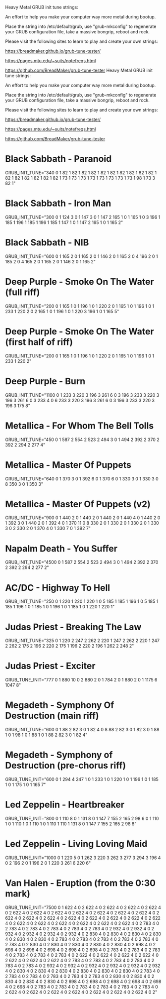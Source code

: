 Heavy Metal GRUB init tune strings:

An effort to help you make your computer way more metal during bootup.

Place the string into /etc/default/grub, use "grub-mkconfig" to regenerate your GRUB configuration file, take a massive bongrip, reboot and rock.

Please visit the following sites to learn to play and create your own strings:

https://breadmaker.github.io/grub-tune-tester/

https://pages.mtu.edu/~suits/notefreqs.html

https://github.com/BreadMaker/grub-tune-tester
Heavy Metal GRUB init tune strings:

An effort to help you make your computer way more metal during bootup.

Place the string into /etc/default/grub, use "grub-mkconfig" to regenerate your GRUB configuration file, take a massive bongrip, reboot and rock.

Please visit the following sites to learn to play and create your own strings:

https://breadmaker.github.io/grub-tune-tester/

https://pages.mtu.edu/~suits/notefreqs.html

https://github.com/BreadMaker/grub-tune-tester

# Black Sabbath - Paranoid
GRUB_INIT_TUNE="340 0 1 82 1 82 1 82 1 82 1 82 1 82 1 82 1 82 1 82 1 82 1 82 1 82 1 82 1 82 1 82 1 82 1 73 1 73 1 73 1 73 1 73 1 73 1 73 1 73 1 98 1 73 3 82 1"

# Black Sabbath - Iron Man
GRUB_INIT_TUNE="300 0 1 124 3 0 1 147 3 0 1 147 2 165 1 0 1 165 1 0 3 196 1 185 1 196 1 185 1 196 1 185 1 147 1 0 1 147 2 165 1 0 1 165 2"

# Black Sabbath - NIB
GRUB_INIT_TUNE="600 0 1 165 2 0 1 165 2 0 1 146 2 0 1 165 2 0 4 196 2 0 1 185 2 0 4 165 2 0 1 165 2 0 1 146 2 0 1 165 2"

# Deep Purple - Smoke On The Water (full riff)
GRUB_INIT_TUNE="200 0 1 165 1 0 1 196 1 0 1 220 2 0 1 165 1 0 1 196 1 0 1 233 1 220 2 0 2 165 1 0 1 196 1 0 1 220 3 196 1 0 1 165 5"

# Deep Purple - Smoke On The Water (first half of riff)
GRUB_INIT_TUNE="200 0 1 165 1 0 1 196 1 0 1 220 2 0 1 165 1 0 1 196 1 0 1 233 1 220 2"

# Deep Purple - Burn
GRUB_INIT_TUNE="1100 0 1 233 3 220 3 196 3 261 6 0 3 196 3 233 3 220 3 196 3 261 6 0 3 233 4 0 6 233 3 220 3 196 3 261 6 0 3 196 3 233 3 220 3 196 3 175 8"

# Metallica - For Whom The Bell Tolls
GRUB_INIT_TUNE="450 0 1 587 2 554 2 523 2 494 3 0 1 494 2 392 2 370 2 392 2 294 2 277 4"

# Metallica - Master Of Puppets
GRUB_INIT_TUNE="640 0 1 370 3 0 1 392 6 0 1 370 6 0 1 330 3 0 1 330 3 0 8 350 3 0 1 350 3"

# Metallica - Master Of Puppets (v2)
GRUB_INIT_TUNE="900 0 1 440 2 0 1 440 2 0 1 440 2 0 1 440 4 0 1 440 2 0 1 392 3 0 1 440 2 0 1 392 4 0 1 370 11 0 8 330 2 0 1 330 2 0 1 330 2 0 1 330 3 0 2 330 2 0 1 370 4 0 1 330 7 0 1 392 7"

# Napalm Death - You Suffer
GRUB_INIT_TUNE="4500 0 1 587 2 554 2 523 2 494 3 0 1 494 2 392 2 370 2 392 2 294 2 277 2"

# AC/DC - Highway To Hell
GRUB_INIT_TUNE="250 0 1 220 1 220 1 220 1 0 5 185 1 185 1 196 1 0 5 185 1 185 1 196 1 0 1 185 1 0 1 196 1 0 1 185 1 0 1 220 1 220 1"

# Judas Priest - Breaking The Law
GRUB_INIT_TUNE="325 0 1 220 2 247 2 262 2 220 1 247 2 262 2 220 1 247 2 262 2 175 2 196 2 220 2 175 1 196 2 220 2 196 1 262 2 248 2"

# Judas Priest - Exciter
GRUB_TUNE_INIT="777 0 1 880 10 0 2 880 2 0 1 784 2 0 1 880 2 0 1 1175 6 1047 8"

# Megadeth - Symphony Of Destruction (main riff)
GRUB_INIT_TUNE="600 0 1 88 2 82 3 0 1 82 4 0 8 88 2 82 3 0 1 82 3 0 1 88 1 0 1 98 1 0 1 88 1 0 1 88 2 82 3 0 1 82 4"

# Megadeth - Symphony of Destruction (pre-chorus riff)
GRUB_TUNE_INIT="600 0 1 294 4 247 1 0 1 233 1 0 1 220 1 0 1 196 1 0 1 185 1 0 1 175 1 0 1 165 7"

# Led Zeppelin - Heartbreaker
GRUB_TUNE_INIT="800 0 1 110 8 0 1 131 8 0 1 147 7 155 2 165 2 98 6 0 1 110 1 0 1 110 1 0 1 110 1 0 1 110 1 110 1 131 8 0 1 147 7 155 2 165 2 98 8"

# Led Zeppelin - Living Loving Maid
GRUB_TUNE_INIT="1000 0 1 220 5 0 1 262 3 220 3 262 3 277 3 294 3 196 4 0 2 196 2 0 1 196 2 0 1 220 3 261 6 220 6"

# Van Halen - Eruption (from the 0:30 mark)
GRUB_TUNE_INIT="7500 0 1 622 4 0 2 622 4 0 2 622 4 0 2 622 4 0 2 622 4 0 2 622 4 0 2 622 4 0 2 622 4 0 2 622 4 0 2 622 4 0 2 622 4 0 2 622 4 0 2 622 4 0 2 622 4 0 2 622 4 0 2 622 4 0 2 622 4 0 2 622 4 0 2 622 4 0 2 622 4 0 2 622 4 0 2 622 4 0 2 622 4 0 2 622 4 0 2 622 4 0 2 622 4 0 2 783 4 0 2 783 4 0 2 783 4 0 2 783 4 0 2 783 4 0 2 783 4 0 2 932 4 0 2 932 4 0 2 932 4 0 2 932 4 0 2 932 4 0 2 932 4 0 2 830 4 0 2 830 4 0 2 830 4 0 2 830 4 0 2 830 4 0 2 830 4 0 2 783 4 0 2 783 4 0 2 783 4 0 2 783 4 0 2 783 4 0 2 783 4 0 2 830 4 0 2 830 4 0 2 830 4 0 2 830 4 0 2 830 4 0 2 698 4 0 2 698 4 0 2 698 4 0 2 698 4 0 2 698 4 0 2 698 4 0 2 783 4 0 2 783 4 0 2 783 4 0 2 783 4 0 2 783 4 0 2 783 4 0 2 622 4 0 2 622 4 0 2 622 4 0 2 622 4 0 2 622 4 0 2 622 4 0 2 622 4 0 2 783 4 0 2 783 4 0 2 783 4 0 2 783 4 0 2 783 4 0 2 783 4 0 2 932 4 0 2 932 4 0 2 932 4 0 2 932 4 0 2 932 4 0 2 932 4 0 2 830 4 0 2 830 4 0 2 830 4 0 2 830 4 0 2 830 4 0 2 830 4 0 2 783 4 0 2 783 4 0 2 783 4 0 2 783 4 0 2 783 4 0 2 783 4 0 2 830 4 0 2 830 4 0 2 830 4 0 2 830 4 0 2 830 4 0 2 698 4 0 2 698 4 0 2 698 4 0 2 698 4 0 2 698 4 0 2 698 4 0 2 783 4 0 2 783 4 0 2 783 4 0 2 783 4 0 2 783 4 0 2 783 4 0 2 622 4 0 2 622 4 0 2 622 4 0 2 622 4 0 2 622 4 0 2 622 4 0 2 622 4 0 2"
